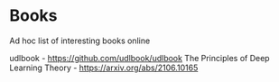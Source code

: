 # Books
Ad hoc list of interesting books online

udlbook - https://github.com/udlbook/udlbook 
The Principles of Deep Learning Theory - https://arxiv.org/abs/2106.10165

